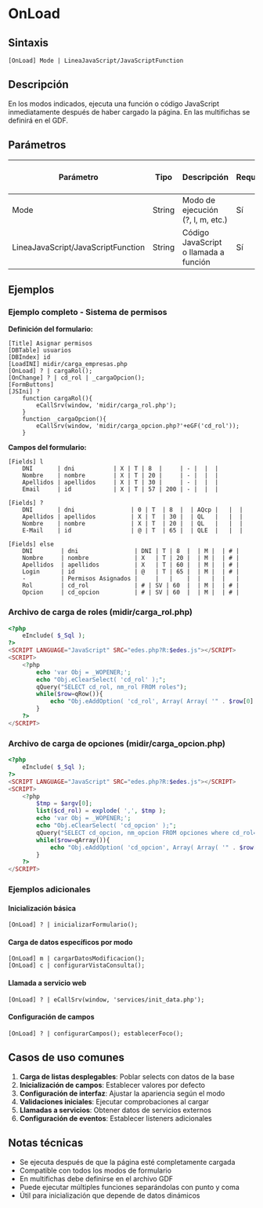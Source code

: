 # OnLoad

## Sintaxis

```
[OnLoad] Mode | LineaJavaScript/JavaScriptFunction
```

## Descripción

En los modos indicados, ejecuta una función o código JavaScript inmediatamente después de haber cargado la página. En las multifichas se definirá en el GDF.

## Parámetros

| Parámetro | Tipo | Descripción | Requerido | Valor por defecto |
|-----------|------|-------------|-----------|-------------------|
| Mode | String | Modo de ejecución (?, l, m, etc.) | Sí | - |
| LineaJavaScript/JavaScriptFunction | String | Código JavaScript o llamada a función | Sí | - |

## Ejemplos

### Ejemplo completo - Sistema de permisos

**Definición del formulario:**
```
[Title] Asignar permisos
[DBTable] usuarios
[DBIndex] id
[LoadINI] midir/carga_empresas.php
[OnLoad] ? | cargaRol();
[OnChange] ? | cd_rol | _cargaOpcion();
[FormButtons]
[JSIni] ?
    function cargaRol(){
        eCallSrv(window, 'midir/carga_rol.php');
    }
    function _cargaOpcion(){
        eCallSrv(window, 'midir/carga_opcion.php?'+eGF('cd_rol'));
    }
```

**Campos del formulario:**
```
[Fields] l
    DNI       | dni           | X | T | 8  |     | - |  |  | 
    Nombre    | nombre        | X | T | 20 |     | - |  |  | 
    Apellidos | apellidos     | X | T | 30 |     | - |  |  | 
    Email     | id            | X | T | 57 | 200 | - |  |  | 

[Fields] ?
    DNI       | dni                | 0 | T  | 8  |  | AQcp |   |  | 
    Apellidos | apellidos          | X | T  | 30 |  | QL   |   |  | 
    Nombre    | nombre             | X | T  | 20 |  | QL   |   |  | 
    E-Mail    | id                 | @ | T  | 65 |  | QLE  |   |  | 

[Fields] else
    DNI        | dni                | DNI | T | 8  |  | M |  | # | 
    Nombre     | nombre             | X   | T | 20 |  | M |  | # | 
    Apellidos  | apellidos          | X   | T | 60 |  | M |  | # | 
    Login      | id                 | @   | T | 65 |  | M |  | # |
    -          | Permisos Asignados |     |   |    |  |   |  |   | 
    Rol        | cd_rol             | # | SV | 60  |  | M |  | # | 
    Opcion     | cd_opcion          | # | SV | 60  |  | M |  | # | 
```

### Archivo de carga de roles (midir/carga_rol.php)
```php
<?php
    eInclude( $_Sql ); 
?>
<SCRIPT LANGUAGE="JavaScript" SRC="edes.php?R:$edes.js"></SCRIPT>
<SCRIPT>
    <?php 
        echo 'var Obj = _WOPENER;';
        echo "Obj.eClearSelect( 'cd_rol' );";
        qQuery("SELECT cd_rol, nm_rol FROM roles");
        while($row=qRow()){
            echo "Obj.eAddOption( 'cd_rol', Array( Array( '" . $row[0]. "','" . $row[1]. "') )  );";
        }
    ?>
</SCRIPT>
```

### Archivo de carga de opciones (midir/carga_opcion.php)
```php
<?php
    eInclude( $_Sql ); 
?>
<SCRIPT LANGUAGE="JavaScript" SRC="edes.php?R:$edes.js"></SCRIPT>
<SCRIPT>
    <?php 
        $tmp = $argv[0];
        list($cd_rol) = explode( ',', $tmp );	
        echo 'var Obj = _WOPENER;';
        echo "Obj.eClearSelect( 'cd_opcion' );";
        qQuery("SELECT cd_opcion, nm_opcion FROM opciones where cd_rol='{$cd_rol}'");
        while($row=qArray()){
            echo "Obj.eAddOption( 'cd_opcion', Array( Array( '" . $row['cd_opcion']. "','" . $row['nm_opcion']. "') )  );";
        }
    ?>
</SCRIPT>
```

### Ejemplos adicionales

#### Inicialización básica
```
[OnLoad] ? | inicializarFormulario();
```

#### Carga de datos específicos por modo
```
[OnLoad] m | cargarDatosModificacion();
[OnLoad] c | configurarVistaConsulta();
```

#### Llamada a servicio web
```
[OnLoad] ? | eCallSrv(window, 'services/init_data.php');
```

#### Configuración de campos
```
[OnLoad] ? | configurarCampos(); establecerFoco();
```

## Casos de uso comunes

1. **Carga de listas desplegables**: Poblar selects con datos de la base
2. **Inicialización de campos**: Establecer valores por defecto
3. **Configuración de interfaz**: Ajustar la apariencia según el modo
4. **Validaciones iniciales**: Ejecutar comprobaciones al cargar
5. **Llamadas a servicios**: Obtener datos de servicios externos
6. **Configuración de eventos**: Establecer listeners adicionales

## Notas técnicas

- Se ejecuta después de que la página esté completamente cargada
- Compatible con todos los modos de formulario
- En multifichas debe definirse en el archivo GDF
- Puede ejecutar múltiples funciones separándolas con punto y coma
- Útil para inicialización que depende de datos dinámicos